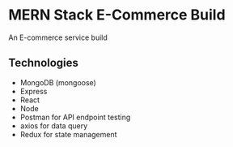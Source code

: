 # MERN Stack E-Commerce Build

An E-commerce service build

## Technologies
- MongoDB (mongoose)
- Express
- React
- Node
- Postman for API endpoint testing
- axios for data query
- Redux for state management

